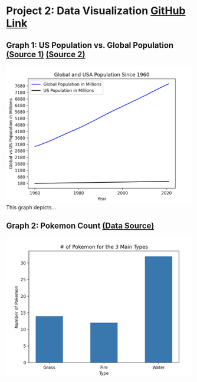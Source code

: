 # Project 2: Data Visualization [GitHub Link](https://github.com/mikeizbicki/cmc-csci040/tree/2022fall/project_02)

## Graph 1: US Population vs. Global Population [(Source 1)](https://www.kaggle.com/datasets/jarredpriester/global-population?resource=download) [(Source 2)](https://fred.stlouisfed.org/series/POPTOTUSA647NWDB)
![Population Comparison](Population.png)
This graph depicts...

## Graph 2: Pokemon Count [(Data Source)](https://raw.githubusercontent.com/Biuni/PokemonGO-Pokedex/master/pokedex.json)
![Pokemon Comparison](Pokemon.png)
